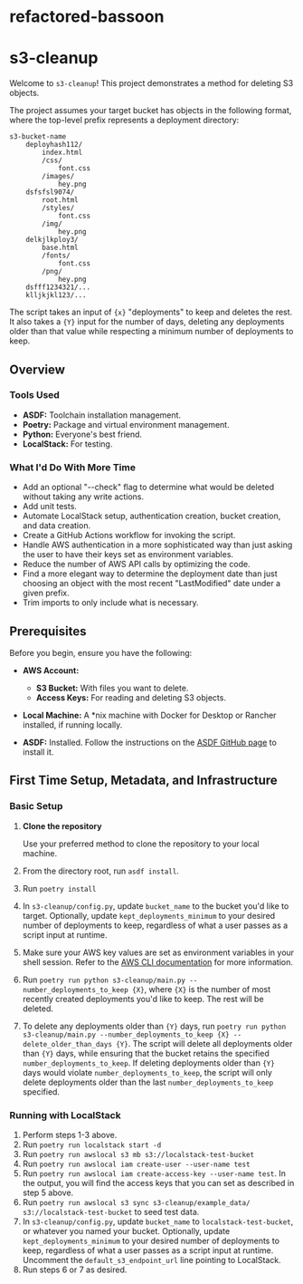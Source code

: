 # refactored-bassoon

# s3-cleanup

Welcome to `s3-cleanup`! This project demonstrates a method for deleting S3 objects. 

The project assumes your target bucket has objects in the following format, where the top-level prefix represents a deployment directory:

```
s3-bucket-name
	deployhash112/
		index.html
		/css/
			font.css
		/images/
			hey.png 
	dsfsfsl9074/
		root.html
		/styles/
			font.css
		/img/
			hey.png 
	delkjlkploy3/
		base.html
		/fonts/
			font.css
		/png/
			hey.png 
	dsfff1234321/...
	klljkjkl123/...
```

The script takes an input of `{x}` "deployments" to keep and deletes the rest. It also takes a `{Y}` input for the number of days, deleting any deployments older than that value while respecting a minimum number of deployments to keep.

## Overview

### Tools Used

- **ASDF:** Toolchain installation management.
- **Poetry:** Package and virtual environment management. 
- **Python:** Everyone's best friend.
- **LocalStack:** For testing.

### What I'd Do With More Time

- Add an optional "--check" flag to determine what would be deleted without taking any write actions.
- Add unit tests. 
- Automate LocalStack setup, authentication creation, bucket creation, and data creation. 
- Create a GitHub Actions workflow for invoking the script.
- Handle AWS authentication in a more sophisticated way than just asking the user to have their keys set as environment variables.
- Reduce the number of AWS API calls by optimizing the code.
- Find a more elegant way to determine the deployment date than just choosing an object with the most recent "LastModified" date under a given prefix. 
- Trim imports to only include what is necessary.

## Prerequisites

Before you begin, ensure you have the following:

- **AWS Account:** 
  - **S3 Bucket:** With files you want to delete.
  - **Access Keys:** For reading and deleting S3 objects.

- **Local Machine:** A *nix machine with Docker for Desktop or Rancher installed, if running locally.

- **ASDF:** Installed. Follow the instructions on the [ASDF GitHub page](https://github.com/asdf-vm/asdf) to install it.

## First Time Setup, Metadata, and Infrastructure

### Basic Setup

1. **Clone the repository**

   Use your preferred method to clone the repository to your local machine.

2. From the directory root, run `asdf install`.

3. Run `poetry install` 

4. In `s3-cleanup/config.py`, update `bucket_name` to the bucket you'd like to target. Optionally, update `kept_deployments_minimum` to your desired number of deployments to keep, regardless of what a user passes as a script input at runtime. 

5. Make sure your AWS key values are set as environment variables in your shell session. Refer to the [AWS CLI documentation](https://docs.aws.amazon.com/cli/v1/userguide/cli-configure-envvars.html#envvars-set) for more information.

6. Run `poetry run python s3-cleanup/main.py --number_deployments_to_keep {X}`, where `{X}` is the number of most recently created deployments you'd like to keep. The rest will be deleted.

7. To delete any deployments older than `{Y}` days, run `poetry run python s3-cleanup/main.py --number_deployments_to_keep {X} --delete_older_than_days {Y}`. The script will delete all deployments older than `{Y}` days, while ensuring that the bucket retains the specified `number_deployments_to_keep`. If deleting deployments older than `{Y}` days would violate `number_deployments_to_keep`, the script will only delete deployments older than the last `number_deployments_to_keep` specified.

### Running with LocalStack

1. Perform steps 1-3 above.
2. Run `poetry run localstack start -d`
3. Run `poetry run awslocal s3 mb s3://localstack-test-bucket`
4. Run `poetry run awslocal iam create-user --user-name test`
5. Run `poetry run awslocal iam create-access-key --user-name test`. In the output, you will find the access keys that you can set as described in step 5 above. 
6. Run `poetry run awslocal s3 sync s3-cleanup/example_data/ s3://localstack-test-bucket` to seed test data.
7. In `s3-cleanup/config.py`, update `bucket_name` to `localstack-test-bucket`, or whatever you named your bucket. Optionally, update `kept_deployments_minimum` to your desired number of deployments to keep, regardless of what a user passes as a script input at runtime. Uncomment the `default_s3_endpoint_url` line pointing to LocalStack.
8. Run steps 6 or 7 as desired.

